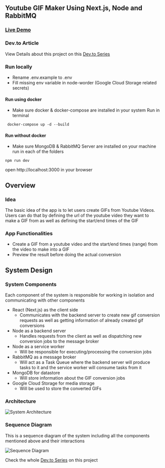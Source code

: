 ## Youtube GIF Maker Using Next.js, Node and RabbitMQ

### [Live Demo](ytgif.vercel.come)

### Dev.to Article

View Details about this project on this [Dev.to Series](https://dev.to/ragrag/introduction-3dho-temp-slug-9834463/edit)

### Run locally

- Rename .env.example to .env
- Fill missing env variable in node-worder (Google Cloud Storage related secrets)

#### Run using docker

- Make sure docker & docker-compose are installed in your system
  Run in terminal

```
 docker-compose up -d --build
```

#### Run without docker

- Make sure MongoDB & RabbitMQ Server are installed on your machine
  run in each of the folders

```
npm run dev
```

open http://localhost:3000 in your browser

## Overview

### Idea

The basic idea of the app is to let users create GIFs from Youtube Videos. Users can do that by defining the url of the youtube video they want to make a GIF from as well as defining the start/end times of the GIF

### App Functionalities

- Create a GIF from a youtube video and the start/end times (range) from the video to make into a GIF
- Preview the result before doing the actual conversion

## System Design

### System Components

Each component of the system is responsible for working in isolation and communicating with other components

- React (Next.js) as the client side
  - Communicates with the backend server to create new gif conversion requests as well as getting information of already created gif conversions
- Node as a backend server
  - Handles requests from the client as well as dispatching new conversion jobs to the message broker
- Node as a service worker
  - Will be responsible for executing/processing the conversion jobs
- RabbitMQ as a message broker
  - Will act as a Task Queue where the backend server will produce tasks to it and the service worker will consume tasks from it
- MongoDB for datastore
  - Will store information about the GIF conversion jobs
- Google Cloud Storage for media storage
  - Will be used to store the converted GIFs

### Architecture

![System Architecture](https://dev-to-uploads.s3.amazonaws.com/i/a33a1ot9ncgu65eq1ryz.png)

### Sequence Diagram

This is a sequence diagram of the system including all the components mentioned above and their interactions

![Sequence Diagram](https://dev-to-uploads.s3.amazonaws.com/i/3p3q8twj2omqf3ndtw3g.png)

Check the whole [Dev.to Series](https://dev.to/ragrag/introduction-3dho-temp-slug-9834463/edit) on this project
